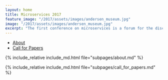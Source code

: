 ```yaml
---
layout: home
title: Microservices 2017
feature_image: "/2017/assets/images/andersen_museum.jpg"
image: "/2017/assets/images/andersen_museum.jpg"
excerpt: "The first conference on microservices is a forum for the discussion of all aspects of designing and programming microservice architectures. Both theoretical and experimental contributions are welcome, on topics ranging from formal frameworks to experience reports."
---
```


<ul class="nav nav-tabs nav-justified">
  <li role="presentation" class="active"><a href="#about">About</a></li>
  <li role="presentation"><a href="#cfp">Call for Papers</a></li>
</ul>

<div class="tab-content">
<div role="tabpanel" class="tab-pane active" id="about">
  
  {% include_relative include_md.html file="subpages/about.md" %}

</div>

<div role="tabpanel" class="tab-pane" id="cfp">

  {% include_relative include_md.html file="subpages/call_for_papers.md" %}

</div>

</div>

<script>
$('.nav-tabs li a').click(function (e){e.preventDefault();$(this).tab('show');})
</script>
